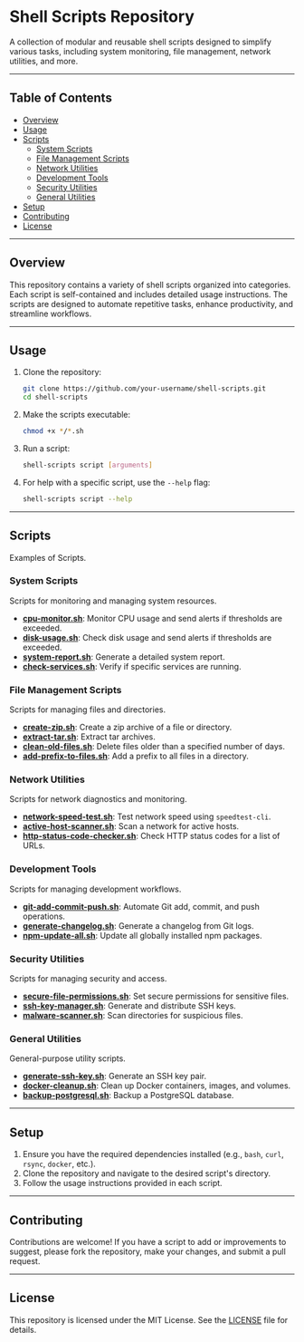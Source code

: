 # Shell Scripts Repository

A collection of modular and reusable shell scripts designed to simplify various tasks, including system monitoring, file management, network utilities, and more.

---

## Table of Contents

- [Overview](#overview)
- [Usage](#usage)
- [Scripts](#scripts)
  - [System Scripts](#system-scripts)
  - [File Management Scripts](#file-management-scripts)
  - [Network Utilities](#network-utilities)
  - [Development Tools](#development-tools)
  - [Security Utilities](#security-utilities)
  - [General Utilities](#general-utilities)
- [Setup](#setup)
- [Contributing](#contributing)
- [License](#license)

---

## Overview

This repository contains a variety of shell scripts organized into categories. Each script is self-contained and includes detailed usage instructions. The scripts are designed to automate repetitive tasks, enhance productivity, and streamline workflows.

---

## Usage

1. Clone the repository:
   ```bash
   git clone https://github.com/your-username/shell-scripts.git
   cd shell-scripts
   ```

2. Make the scripts executable:
   ```bash
   chmod +x */*.sh
   ```

3. Run a script:
   ```bash
   shell-scripts script [arguments]
   ```

4. For help with a specific script, use the `--help` flag:
   ```bash
   shell-scripts script --help
   ```

---

## Scripts
Examples of Scripts.

### System Scripts
Scripts for monitoring and managing system resources.

- **[cpu-monitor.sh](system-scripts/cpu-monitor.sh)**: Monitor CPU usage and send alerts if thresholds are exceeded.
- **[disk-usage.sh](system-scripts/disk-usage.sh)**: Check disk usage and send alerts if thresholds are exceeded.
- **[system-report.sh](system-scripts/system-report.sh)**: Generate a detailed system report.
- **[check-services.sh](system-scripts/check-services.sh)**: Verify if specific services are running.

### File Management Scripts
Scripts for managing files and directories.

- **[create-zip.sh](file-scripts/create-zip.sh)**: Create a zip archive of a file or directory.
- **[extract-tar.sh](file-scripts/extract-tar.sh)**: Extract tar archives.
- **[clean-old-files.sh](file-scripts/clean-old-files.sh)**: Delete files older than a specified number of days.
- **[add-prefix-to-files.sh](file-scripts/add-prefix-to-files.sh)**: Add a prefix to all files in a directory.

### Network Utilities
Scripts for network diagnostics and monitoring.

- **[network-speed-test.sh](network-and-connectivity/network-speed-test.sh)**: Test network speed using `speedtest-cli`.
- **[active-host-scanner.sh](network-and-connectivity/active-host-scanner.sh)**: Scan a network for active hosts.
- **[http-status-code-checker.sh](network-and-connectivity/http-status-code-checker.sh)**: Check HTTP status codes for a list of URLs.

### Development Tools
Scripts for managing development workflows.

- **[git-add-commit-push.sh](development-tools/git-add-commit-push.sh)**: Automate Git add, commit, and push operations.
- **[generate-changelog.sh](development-tools/generate-changelog.sh)**: Generate a changelog from Git logs.
- **[npm-update-all.sh](development-tools/npm-update-all.sh)**: Update all globally installed npm packages.

### Security Utilities
Scripts for managing security and access.

- **[secure-file-permissions.sh](security-utilities/secure-file-permissions.sh)**: Set secure permissions for sensitive files.
- **[ssh-key-manager.sh](security-utilities/ssh-key-manager.sh)**: Generate and distribute SSH keys.
- **[malware-scanner.sh](security-utilities/malware-scanner.sh)**: Scan directories for suspicious files.

### General Utilities
General-purpose utility scripts.

- **[generate-ssh-key.sh](utils/generate-ssh-key.sh)**: Generate an SSH key pair.
- **[docker-cleanup.sh](utils/docker-utils/docker-cleanup.sh)**: Clean up Docker containers, images, and volumes.
- **[backup-postgresql.sh](utils/services-utils/backup-postgresql.sh)**: Backup a PostgreSQL database.

---

## Setup

1. Ensure you have the required dependencies installed (e.g., `bash`, `curl`, `rsync`, `docker`, etc.).
2. Clone the repository and navigate to the desired script's directory.
3. Follow the usage instructions provided in each script.

---

## Contributing

Contributions are welcome! If you have a script to add or improvements to suggest, please fork the repository, make your changes, and submit a pull request.

---

## License

This repository is licensed under the MIT License. See the [LICENSE](LICENSE) file for details.
